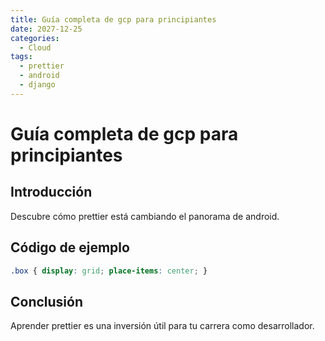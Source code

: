 ```yaml
---
title: Guía completa de gcp para principiantes
date: 2027-12-25
categories:
  - Cloud
tags:
  - prettier
  - android
  - django
---
```


# Guía completa de gcp para principiantes

## Introducción

Descubre cómo prettier está cambiando el panorama de android.

## Código de ejemplo

```css
.box { display: grid; place-items: center; }
```

## Conclusión

Aprender prettier es una inversión útil para tu carrera como desarrollador.